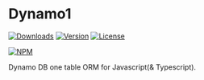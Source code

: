 # Dynamo1

[![Downloads](https://img.shields.io/npm/dt/dynamo1.svg)](https://npmcharts.com/compare/dynamo1?minimal=true)
[![Version](https://img.shields.io/npm/v/dynamo1.svg)](https://www.npmjs.com/package/dynamo1)
[![License](https://img.shields.io/npm/l/dynamo1.svg)](https://www.npmjs.com/package/dynamo1)

[![NPM](https://nodei.co/npm/dynamo1.png)](https://www.npmjs.com/package/dynamo1)

Dynamo DB one table ORM for Javascript(& Typescript).
